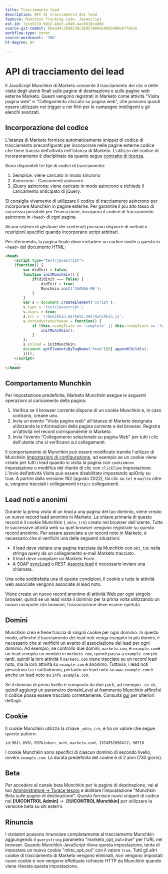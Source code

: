 ```yaml
---
title: Tracciamento lead
description: API di tracciamento dei lead
feature: Munchkin Tracking Code, Javascript
exl-id: 7ece5133-9d32-4be3-a940-4ac0310c4d8b
source-git-commit: 66add4c38d0230c36d57009de985649bb67fde3e
workflow-type: tm+mt
source-wordcount: '766'
ht-degree: 0%

---
```


# API di tracciamento dei lead

Il JavaScript Munchkin di Marketo consente il tracciamento dei clic e delle visite degli utenti finali sulle pagine di destinazione e sulle pagine web esterne Marketo. Questi vengono registrati in Marketo come attività &quot;Visita pagina web&quot; e &quot;Collegamento cliccato su pagina web&quot;, che possono quindi essere utilizzate nei trigger e nei filtri per le campagne intelligenti e gli elenchi avanzati.

## Incorporazione del codice

L’istanza di Marketo fornisce automaticamente snippet di codice di tracciamento preconfigurati per incorporare nelle pagine esterne codice che tiene traccia dell’attività nell’istanza di Marketo. L&#39;utilizzo del codice di incorporamento è disciplinato da quanto segue [contratto di licenza](../munchkin-license.pdf).

Sono disponibili tre tipi di codici di tracciamento:

1. Semplice: viene caricato in modo sincrono
1. Asincrono - Caricamenti asincroni
1. jQuery asincrona: viene caricato in modo asincrono e richiede il caricamento anticipato di jQuery.

Si consiglia vivamente di utilizzare il codice di tracciamento asincrono per incorporare Munchkin in pagine esterne. Per garantire il più alto tasso di successo possibile per l’esecuzione, incorpora il codice di tracciamento asincrono in `<head>` di ogni pagina.

Alcuni sistemi di gestione dei contenuti possono disporre di metodi o restrizioni specifici quando incorporano script arbitrari.

Per riferimento, la pagina finale deve includere un codice simile a questo in `<head>` del documento HTML:

```html
<head>
    <script type="text/javascript">
    (function() {
        var didInit = false;
        function initMunchkin() {
            if(didInit === false) {
                didInit = true;
                Munchkin.init('CHANGE-ME');
            }
        }
        var s = document.createElement('script');
        s.type = 'text/javascript';
        s.async = true;
        s.src = '//munchkin.marketo.net/munchkin.js';
        s.onreadystatechange = function() {
            if (this.readyState == 'complete' || this.readyState == 'loaded') {
                initMunchkin();
            }
        };
        s.onload = initMunchkin;
        document.getElementsByTagName('head')[0].appendChild(s);
        })();
    </script>
    ...
</head>
```

## Comportamento Munchkin

Per impostazione predefinita, Marketo Munchkin esegue le seguenti operazioni al caricamento della pagina:

1. Verifica se il browser corrente dispone di un cookie Munchkin e, in caso contrario, creane uno.
1. Invia un evento &quot;Visita pagina web&quot; all’istanza di Marketo designata utilizzando le informazioni della pagina corrente e del browser. Registra un’attività nel record corrispondente in Marketo.
1. Invia l&#39;evento &quot;Collegamento selezionato su pagina Web&quot; per tutti i clic dell&#39;utente che si verificano sui collegamenti.

Il comportamento di Munchkin può essere modificato tramite l&#39;utilizzo di Munchkin [Impostazioni di configurazione](lead-tracking.md#lead-tracking-api), ad esempio se un cookie viene creato per tutti i lead quando si visita la pagina con `cookieAnon` impostazione o modifica del ritardo di clic con `clickTime` impostazione. L’invio dell’attività Visita può essere disabilitato impostando apiOnly su true. A partire dalla versione 162 (agosto 2022), fai clic su `tel` e `mailto` oltre a, vengono tracciati i collegamenti `http/s` collegamenti.

## Lead noti e anonimi

Durante la prima visita di un lead a una pagina del tuo dominio, viene creato un nuovo record lead anonimo in Marketo. La chiave primaria di questo record è il cookie Munchkin (`_mkto_trk`) creato nel browser dell&#39;utente. Tutte le successive attività web su quel browser vengono registrate su questo record anonimo. Per essere associato a un record noto in Marketo, è necessario che si verifichi una delle seguenti situazioni:

- Il lead deve visitare una pagina tracciata da Munchkin con `mkt_tok` nella stringa query da un collegamento e-mail Marketo tracciato.
- Il lead deve compilare un Marketo Form.
- A SOAP [syncLead](../soap-api/leads.md) o REST [Associa lead](https://developer.adobe.com/marketo-apis/api/mapi/#tag/Leads/operation/associateLeadUsingPOST) è necessario inviare una chiamata.

Una volta soddisfatta una di queste condizioni, il cookie e tutte le attività web associate vengono associate al lead noto.

Viene creato un nuovo record anonimo di attività Web per ogni singolo browser, quindi se un lead visita il dominio per la prima volta utilizzando un nuovo computer e/o browser, l’associazione deve essere ripetuta.

## Domini

Munchkin crea e tiene traccia di singoli cookie per ogni dominio. In questo modo, affinché il tracciamento dei lead noti venga eseguito in più domini, è necessario che si verifichi un evento di associazione dei lead per ogni dominio. Ad esempio, se controllo due domini, `marketo.com`, e `example.com`e un lead compila un modulo in `marketo.com`, quindi passa a `example.com` più tardi, quindi la loro attività il `marketo.com` viene tracciato su un record lead noto, ma la loro attività su `example.com` è anonimo. Tuttavia, i lead noti persistono tra i sottodomini, pertanto un lead noto su `www.example.com` è anche un lead noto su `info.example.com`.

Se il dominio di primo livello è composto da due parti, ad esempio `.co.uk`, quindi aggiungi un parametro domainLevel al frammento Munchkin affinché il codice possa essere tracciato correttamente. Consulta [qui](lead-tracking.md#domains) per ulteriori dettagli.

## Cookie

Il cookie Munchkin utilizza la chiave `_mkto_trk`, e ha un valore che segue questo pattern:

`id:561\-HYG\-937&token:_mch\-marketo.com\-1374552656411\-90718`

I cookie Munchkin sono specifici di ciascun dominio di secondo livello, ovvero `example.com`. La durata predefinita del cookie è di 2 anni (730 giorni).

## Beta

Per accedere al canale beta Munchkin per le pagine di destinazione, vai al tuo [Amministratore -> Torace tesoro](https://experienceleague.adobe.com/en/docs/marketo/using/product-docs/administration/settings/enable-or-disable-treasure-chest-features) e abilitare l’impostazione &quot;Munchkin Beta sulle pagine di destinazione&quot;. Questo fornisce nuovi snippet di codice nel **[!UICONTROL Admin]** ->  **[!UICONTROL Munchkin]** per utilizzare la versione beta su siti esterni.

## Rinuncia

I visitatori possono rinunciare completamente al tracciamento Munchkin aggiungendo il `querystring` parametro &quot;marketo_opt_out=true&quot; per l’URL nel browser. Quando Munchkin JavaScript rileva questa impostazione, tenta di impostare un nuovo cookie &quot;mkto_opt_out&quot; con il valore `true`. Tutti gli altri cookie di tracciamento di Marketo vengono eliminati, non vengono impostati nuovi cookie e non vengono effettuate richieste HTTP da Munchkin quando viene rilevata questa impostazione.

